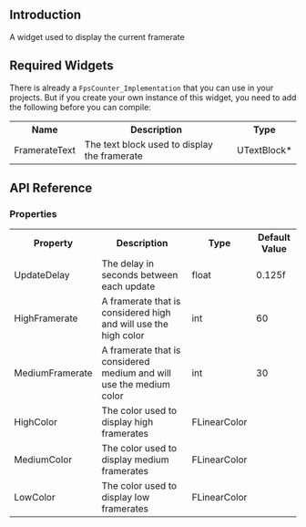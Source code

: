 ## Introduction
A widget used to display the current framerate

## Required Widgets
There is already a <code>FpsCounter_Implementation</code> that you can use in your projects. But if you create your own instance of this widget, you need to add the following before you can compile:
<table>
	<tr>
		<th>Name</th>
		<th>Description</th>
		<th>Type</th>
	</tr>
	<tr>
		<td>FramerateText</td>
		<td>The text block used to display the framerate</td>
		<td>UTextBlock*</td>
	</tr>
</table>

## API Reference
### Properties
<table>
	<tr>
		<th>Property</th>
		<th>Description</th>
		<th>Type</th>
		<th>Default Value</th>
	</tr>
	<tr>
		<td>UpdateDelay</td>
		<td>The delay in seconds between each update</td>
		<td>float</td>
		<td>0.125f</td>
	</tr>
	<tr>
		<td>HighFramerate</td>
		<td>A framerate that is considered high and will use the high color</td>
		<td>int</td>
		<td>60</td>
	</tr>
	<tr>
		<td>MediumFramerate</td>
		<td>A framerate that is considered medium and will use the medium color</td>
		<td>int</td>
		<td>30</td>
	</tr>
	<tr>
		<td>HighColor </td>
		<td>The color used to display high framerates</td>
		<td>FLinearColor</td>
		<td></td>
	</tr>
	<tr>
		<td>MediumColor </td>
		<td>The color used to display medium framerates</td>
		<td>FLinearColor</td>
		<td></td>
	</tr>
	<tr>
		<td>LowColor </td>
		<td>The color used to display low framerates</td>
		<td>FLinearColor</td>
		<td></td>
	</tr>
</table>
